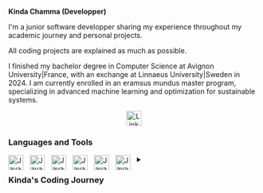 **Kinda Chamma (Developper)**

I'm a junior software developper sharing my experience throughout my academic journey and personal projects.

All coding projects are explained as much as possible. 

I finished my bachelor degree in Computer Science at Avignon University|France, with an exchange at Linnaeus University|Sweden in 2024. I am currently enrolled in an eramsus mundus master program, specializing in advanced machine learning and optimization for sustainable systems.

<p align="center">
  <a href="https://www.linkedin.com/in/kinda-chamma" target="_blank">
    <img alt="LinkedIn Profile" title="LinkedIn Profile" src="https://i.sstatic.net/gVE0j.png" width="30" height="30">
  </a>
</p>

<h3>Languages and Tools</h3>
<img align="left" alt="Java" width="30px" style="padding-right:10px;"     src="https://cdn.jsdelivr.net/gh/devicons/devicon/icons/java/java-original.svg">
<img align="left" alt="Java" width="30px" style="padding-right:10px;"     src="https://cdn.jsdelivr.net/gh/devicons/devicon/icons/linux/linux-original.svg">
<img align="left" alt="Java" width="30px" style="padding-right:10px;"     src="https://cdn.jsdelivr.net/gh/devicons/devicon/icons/python/python-original.svg">
<img align="left" alt="Java" width="30px" style="padding-right:10px;"     src="https://cdn.jsdelivr.net/gh/devicons/devicon/icons/cplusplus/cplusplus-line.svg">
<img align="left" alt="Java" width="30px" style="padding-right:10px;"     src="https://cdn.jsdelivr.net/gh/devicons/devicon/icons/bash/bash-original.svg">
<img align="left" alt="Java" width="30px" style="padding-right:10px;"     src="https://cdn.jsdelivr.net/gh/devicons/devicon/icons/github/github-original.svg">

<details>
  <summary><h3>Kinda's Coding Journey</h3></summary>
I started my coding journey during my first year of undergraduate studies. I became particularly interested in operating systems courses because they combined coding logic with concrete examples of the machines we use today. During an exchange program in Sweden, I discovered my passion for cybersecurity. However, after graduating, I decided to specialize in Advanced Machine Learning and Optimization for Sustainable Systems. I believe I can bring an ethical perspective from cybersecurity into the rapidly growing field of machine learning.
  
</details>
